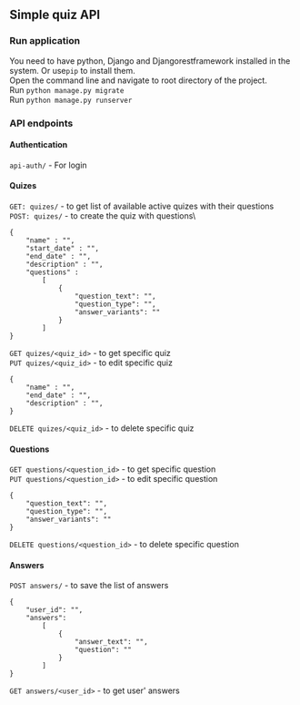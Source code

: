 ## Simple quiz API

### Run application
You need to have python, Django and Djangorestframework installed in the system.
Or use`pip` to install them. \
Open the command line and navigate to root directory of the project.\
Run `python manage.py migrate` \
Run `python manage.py runserver`


### API endpoints
#### Authentication
`api-auth/` - For login 

#### Quizes
`GET: quizes/` - to get list of available active quizes with their questions \
`POST: quizes/` - to create the quiz with questions\


    {
        "name" : "",
        "start_date" : "",
        "end_date" : "",
        "description" : "",
        "questions" :
            [
                {
                    "question_text": "",
                    "question_type": "",
                    "answer_variants": ""
                }
            ]
    }

`GET quizes/<quiz_id>` - to get specific quiz \
`PUT quizes/<quiz_id>` - to edit specific quiz 

    {
        "name" : "",
        "end_date" : "",
        "description" : "",
    }

`DELETE quizes/<quiz_id>` - to delete specific quiz 

#### Questions
`GET questions/<question_id>` - to get specific question \
`PUT questions/<question_id>` - to edit specific question 

    {
        "question_text": "",
        "question_type": "",
        "answer_variants": ""
    }

`DELETE questions/<question_id>` - to delete specific question 

#### Answers
`POST answers/` - to save the list of answers 

    {
        "user_id": "",
        "answers": 
            [
                {
                    "answer_text": "",
                    "question": ""
                }
            ]
    }

`GET answers/<user_id>` - to get user' answers 